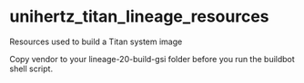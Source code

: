 # unihertz_titan_lineage_resources
Resources used to build a Titan system image

Copy vendor to your lineage-20-build-gsi folder before you run the buildbot shell script.
